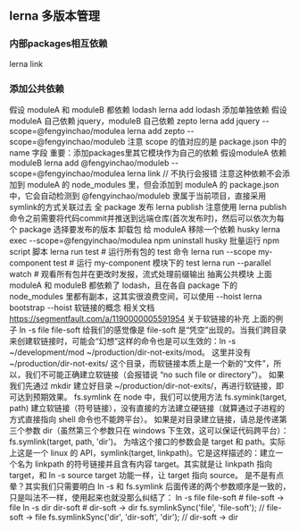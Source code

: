 ## lerna 多版本管理

### 内部packages相互依赖
lerna link

### 添加公共依赖
假设 moduleA 和 moduleB 都依赖 lodash
lerna add lodash
添加单独依赖
假设moduleA 自己依赖 jquery，moduleB 自己依赖 zepto
lerna add jquery --scope=@fengyinchao/modulea
lerna add zepto --scope=@fengyinchao/moduleb
注意 scope 的值对应的是 package.json 中的 name 字段
重要：添加packages里其它模块作为自己的依赖
假设moduleA 依赖 moduleB
lerna add @fengyinchao/moduleb --scope=@fengyinchao/modulea
lerna link // 不执行会报错
注意这种依赖不会添加到 moduleA 的 node_modules 里，但会添加到 moduleA 的 package.json 中，它会自动检测到 @fengyinchao/moduleb 隶属于当前项目，直接采用symlink的方式关联过去
全 package 发布
lerna publish
注意使用 lerna publish命令之前需要将代码commit并推送到远端仓库(首次发布时)，然后可以依次为每个 package 选择要发布的版本
卸载包
给 moduleA 移除一个依赖 husky
lerna exec --scope=@fengyinchao/modulea  npm uninstall husky
批量运行 npm script 脚本
lerna run test # 运行所有包的 test 命令
lerna run --scope my-component test # 运行 my-component 模块下的 test
lerna run --parallel watch # 观看所有包并在更改时发报，流式处理前缀输出
抽离公共模块
上面 moduleA 和 moduleB 都依赖了 lodash，且在各自 package 下的node_modules 里都有副本，这其实很浪费空间，可以使用 --hoist
lerna bootstrap --hoist
软链接的概念
相关文档
https://segmentfault.com/a/1190000005591954
关于软链接的补充
上面的例子 ln -s file file-soft 给我们的感觉像是 file-soft 是“凭空”出现的。当我们跨目录来创建软链接时，可能会“幻想”这样的命令也是可以生效的：ln -s ~/development/mod ~/production/dir-not-exits/mod。
这里并没有 ~/production/dir-not-exits/ 这个目录，而软链接本质上是一个新的“文件”，所以，我们不可能正确建立软链接（会报错说 “no such file or directory”）。
如果我们先通过 mkdir 建立好目录 ~/production/dir-not-exits/，再进行软链接，即可达到预期效果。
fs.symlink
在 node 中，我们可以使用方法 fs.symink(target, path) 建立软链接（符号链接），没有直接的方法建立硬链接（就算通过子进程的方式直接指向 shell 命令也不能跨平台）。
如果是对目录建立链接，请总是传递第三个参数 dir（虽然第三个参数只在 windows 下生效，这可以保证代码跨平台）：fs.symlink(target, path, 'dir')。
为啥这个接口的参数会是 target 和 path。实际上这是一个 linux 的 API，symlink(target, linkpath)。它是这样描述的：建立一个名为 linkpath 的符号链接并且含有内容 target。其实就是让 linkpath 指向 target，和 ln -s source target 功能一样，让 target 指向 source。
是不是有点晕？其实我们只需要明白 ln -s 和 fs.symlink 后面传递的两个参数顺序是一致的，只是叫法不一样，使用起来也就没那么纠结了：
ln -s file file-soft # file-soft -> file
ln -s dir dir-soft # dir-soft -> dir
fs.symlinkSync('file', 'file-soft'); // file-soft -> file
fs.symlinkSync('dir', 'dir-soft', 'dir'); // dir-soft -> dir
